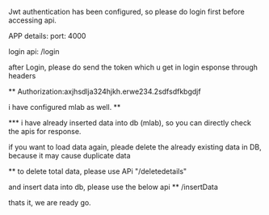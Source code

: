 Jwt authentication has been configured, so please do login first before accessing api.

APP details: 
port: 4000

login api: /login

after Login, please do send the token which u get in login esponse through headers 

 ** Authorization:axjhsdlja324hjkh.erwe234.2sdfsdfkbgdjf

i have configured mlab as well. **

*** i have already inserted data into db (mlab),
    so you can directly check the apis for response.

if you want to load data again, pleade delete the already existing data in DB, because it may cause duplicate data

** to delete total data, please use APi "/deletedetails"

and  insert data into db, please use the below api
** /insertData

thats it, we are ready go.

